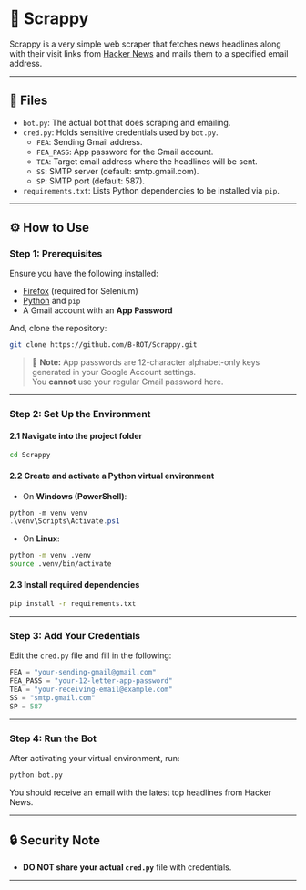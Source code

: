 # 🤖 Scrappy 

Scrappy is a very simple web scraper that fetches news headlines along with their visit links from [Hacker News](https://news.ycombinator.com/) and mails them to a specified email address.

---

## 📁 Files

- `bot.py`: The actual bot that does scraping and emailing.
- `cred.py`: Holds sensitive credentials used by `bot.py`.
  - `FEA`: Sending Gmail address.
  - `FEA_PASS`: App password for the Gmail account.
  - `TEA`: Target email address where the headlines will be sent.
  - `SS`: SMTP server (default: smtp.gmail.com).
  - `SP`: SMTP port (default: 587).
- `requirements.txt`: Lists Python dependencies to be installed via `pip`.

---

## ⚙️ How to Use
### Step 1: Prerequisites

Ensure you have the following installed:

- [Firefox](https://www.mozilla.org/en-US/firefox/new/) (required for Selenium)
- [Python](https://www.python.org/) and `pip`
- A Gmail account with an **App Password**

And, clone the repository:

```bash
git clone https://github.com/B-ROT/Scrappy.git
```

> 🔐 **Note:** App passwords are 12-character alphabet-only keys generated in your Google Account settings.  
> You **cannot** use your regular Gmail password here.

---

### Step 2: Set Up the Environment

#### 2.1 Navigate into the project folder

```bash
cd Scrappy
```

#### 2.2 Create and activate a Python virtual environment

- On **Windows (PowerShell)**:

```powershell
python -m venv venv
.\venv\Scripts\Activate.ps1
```

- On **Linux**:

```bash
python -m venv .venv
source .venv/bin/activate
```

#### 2.3 Install required dependencies

```bash
pip install -r requirements.txt
```

---

### Step 3: Add Your Credentials

Edit the `cred.py` file and fill in the following:

```python
FEA = "your-sending-gmail@gmail.com"
FEA_PASS = "your-12-letter-app-password"
TEA = "your-receiving-email@example.com"
SS = "smtp.gmail.com"
SP = 587
```

---

### Step 4: Run the Bot

After activating your virtual environment, run:

```bash
python bot.py
```

You should receive an email with the latest top headlines from Hacker News.

---

## 🔒 Security Note

- **DO NOT share your actual `cred.py`** file with credentials.

---
